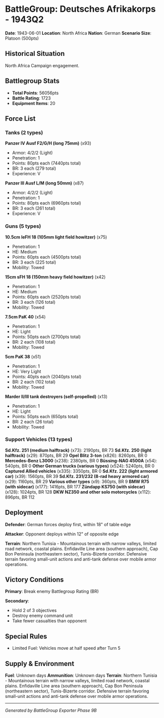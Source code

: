 # BattleGroup: Deutsches Afrikakorps - 1943Q2

**Date**: 1943-06-01
**Location**: North Africa
**Nation**: German
**Scenario Size**: Platoon (500pts)

## Historical Situation

North Africa Campaign engagement.

## Battlegroup Stats

- **Total Points**: 56056pts
- **Battle Rating**: 1723
- **Equipment Items**: 20

## Force List

### Tanks (2 types)

**Panzer IV Ausf F2/G/H (long 75mm)** (x93)
- Armor: 4/2/2 (Light)
- Penetration: 1
- Points: 80pts each (7440pts total)
- BR: 3 each (279 total)
- Experience: V

**Panzer III Ausf L/M (long 50mm)** (x87)
- Armor: 4/2/2 (Light)
- Penetration: 1
- Points: 80pts each (6960pts total)
- BR: 3 each (261 total)
- Experience: V

### Guns (5 types)

**10.5cm leFH 18 (105mm light field howitzer)** (x75)
- Penetration: 1
- HE: Medium
- Points: 60pts each (4500pts total)
- BR: 3 each (225 total)
- Mobility: Towed

**15cm sFH 18 (150mm heavy field howitzer)** (x42)
- Penetration: 1
- HE: Medium
- Points: 60pts each (2520pts total)
- BR: 3 each (126 total)
- Mobility: Towed

**7.5cm PaK 40** (x54)
- Penetration: 1
- HE: Light
- Points: 50pts each (2700pts total)
- BR: 2 each (108 total)
- Mobility: Towed

**5cm PaK 38** (x51)
- Penetration: 1
- HE: Very Light
- Points: 40pts each (2040pts total)
- BR: 2 each (102 total)
- Mobility: Towed

**Marder II/III tank destroyers (self-propelled)** (x13)
- Penetration: 1
- HE: Light
- Points: 50pts each (650pts total)
- BR: 2 each (26 total)
- Mobility: Towed

### Support Vehicles (13 types)

**Sd.Kfz. 251 (medium halftrack)** (x73): 2190pts, BR 73
**Sd.Kfz. 250 (light halftrack)** (x29): 870pts, BR 29
**Opel Blitz 3-ton** (x826): 8260pts, BR 0
**Mercedes-Benz L3000** (x238): 2380pts, BR 0
**Büssing-NAG 4500A** (x54): 540pts, BR 0
**Other German trucks (various types)** (x524): 5240pts, BR 0
**Captured Allied vehicles** (x335): 3350pts, BR 0
**Sd.Kfz. 222 (light armored car)** (x39): 1560pts, BR 39
**Sd.Kfz. 231/232 (8-rad heavy armored car)** (x29): 1160pts, BR 29
**Various other types** (x9): 360pts, BR 9
**BMW R75 (with sidecar)** (x177): 1416pts, BR 177
**Zündapp KS750 (with sidecar)** (x128): 1024pts, BR 128
**DKW NZ350 and other solo motorcycles** (x112): 896pts, BR 112

## Deployment

**Defender**: German forces deploy first, within 18" of table edge

**Attacker**: Opponent deploys within 12" of opposite edge

**Terrain**: Northern Tunisia - Mountainous terrain with narrow valleys, limited road network, coastal plains. Enfidaville Line area (southern approach), Cap Bon Peninsula (northeastern sector), Tunis-Bizerte corridor. Defensive terrain favoring small-unit actions and anti-tank defense over mobile armor operations.

## Victory Conditions

**Primary**: Break enemy Battlegroup Rating (BR)

**Secondary**:
- Hold 2 of 3 objectives
- Destroy enemy command unit
- Take fewer casualties than opponent

## Special Rules

- Limited Fuel: Vehicles move at half speed after Turn 5

## Supply & Environment

**Fuel**: Unknown days
**Ammunition**: Unknown days
**Terrain**: Northern Tunisia - Mountainous terrain with narrow valleys, limited road network, coastal plains. Enfidaville Line area (southern approach), Cap Bon Peninsula (northeastern sector), Tunis-Bizerte corridor. Defensive terrain favoring small-unit actions and anti-tank defense over mobile armor operations.

---

*Generated by BattleGroup Exporter Phase 9B*
